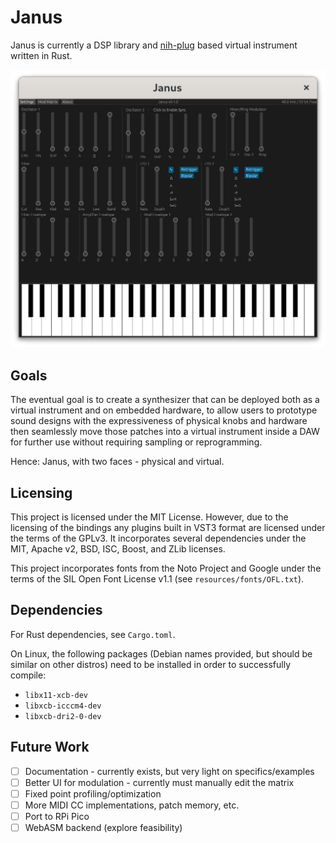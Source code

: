 # Janus

Janus is currently a DSP library and [nih-plug](https://github.com/robbert-vdh/nih-plug)
based virtual instrument written in Rust.

![Screenshot](screenshot.png)

## Goals

The eventual goal is to create a synthesizer that can be deployed both as a virtual
instrument and on embedded hardware, to allow users to prototype sound designs
with the expressiveness of physical knobs and hardware then seamlessly move those
patches into a virtual instrument inside a DAW for further use without requiring
sampling or reprogramming.

Hence: Janus, with two faces - physical and virtual.

## Licensing

This project is licensed under the MIT License.  However, due to the licensing
of the bindings any plugins built in VST3 format are licensed under the terms of
the GPLv3.  It incorporates several dependencies under the MIT, Apache v2, BSD,
ISC, Boost, and ZLib licenses.

This project incorporates fonts from the Noto Project and Google under the terms
of the SIL Open Font License v1.1 (see `resources/fonts/OFL.txt`).

## Dependencies

For Rust dependencies, see `Cargo.toml`.

On Linux, the following packages (Debian names provided, but should be similar on other
distros) need to be installed in order to successfully compile:

- `libx11-xcb-dev`
- `libxcb-icccm4-dev`
- `libxcb-dri2-0-dev`

## Future Work

- [ ] Documentation - currently exists, but very light on specifics/examples
- [ ] Better UI for modulation - currently must manually edit the matrix
- [ ] Fixed point profiling/optimization
- [ ] More MIDI CC implementations, patch memory, etc.
- [ ] Port to RPi Pico
- [ ] WebASM backend (explore feasibility)
